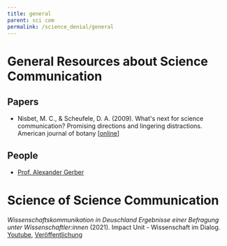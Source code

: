 ```yaml
---
title: general
parent: sci com
permalink: /science_denial/general
---
```



# General Resources about Science Communication


## Papers

* Nisbet, M. C., & Scheufele, D. A. (2009). What's next for science communication? Promising directions and lingering distractions. American journal of botany [[online](https://doi.org/10.3732/ajb.0900041)]

## People

* [Prof. Alexander Gerber](https://www.hochschule-rhein-waal.de/de/fakultaeten/technologie-und-bionik/organisation-und-oeffnungszeiten/professorinnen/prof-alexander-0)


# Science of Science Communication

*Wissenschaftskommunikation in Deuschland Ergebnisse einer Befragung unter Wissenschaftler:innen* (2021). Impact Unit - Wissenschaft im Dialog.
[Youtube](https://youtu.be/Bu8LCVuejSE), 
[Veröffentlichung](https://www.wissenschaft-im-dialog.de/fileadmin/user_upload/Projekte/Impact_Unit/Dokumente/2021_WisskommBefragung_Ergebnisbroschuere_WiD_DZHW_NaWik.pdf)
